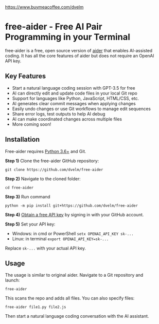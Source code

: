 https://www.buymeacoffee.com/dvelm

# free-aider - Free AI Pair Programming in your Terminal

free-aider is a free, open source version of [aider](https://github.com/paul-gauthier/aider) that enables AI-assisted coding. It has all the core features of aider but does not require an OpenAI API key.

## Key Features

- Start a natural language coding session with GPT-3.5 for free 
- AI can directly edit and update code files in your local Git repo
- Support for languages like Python, JavaScript, HTML/CSS, etc.
- AI generates clear commit messages when applying changes
- Easily undo changes or use Git workflows to manage edit sequences
- Share error logs, test outputs to help AI debug  
- AI can make coordinated changes across multiple files
- More coming soon!

## Installation

Free-aider requires [Python 3.6+](https://www.python.org/downloads/) and Git.

**Step 1)** Clone the free-aider GitHub repository:

```
git clone https://github.com/dvelm/free-aider
```

**Step 2)** Navigate to the cloned folder:

```
cd free-aider
```
**Step 3)** Run command 
```
python -m pip install git+https://github.com/dvelm/free-aider
```

**Step 4)** [Obtain a free API key](https://api.chatanywhere.cn/v1/oauth/free/github/render) by signing in with your GitHub account.

**Step 5)** Set your API key:

- Windows: in cmd or PowerShell `setx OPENAI_API_KEY sk-...` 
- Linux: in terminal `export OPENAI_API_KEY=sk-...`

Replace `sk-...` with your actual API key.

## Usage

The usage is similar to original aider. Navigate to a Git repository and launch: 

```
free-aider
```

This scans the repo and adds all files. You can also specify files:

```
free-aider file1.py file2.js
```

Then start a natural language coding conversation with the AI assistant.

